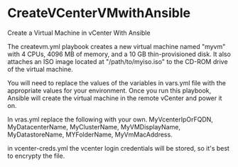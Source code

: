 # CreateVCenterVMwithAnsible

Create a Virtual Machine in vCenter With Ansible

The createvm.yml playbook creates a new virtual machine named "myvm" with 4 CPUs, 4096 MB of memory, and a 10 GB thin-provisioned disk. It also attaches an ISO image located at "/path/to/myiso.iso" to the CD-ROM drive of the virtual machine.

You will need to replace the values of the variables in vars.yml file with the appropriate values for your environment. Once you run this playbook, Ansible will create the virtual machine in the remote vCenter and power it on.

In vras.yml replace the following with your own.
MyVcenterIpOrFQDN, MyDatacenterName, MyClusterName, MyVMDisplayName, MyDatastoreName, MYFolderName, MyVmMacAddress.

in vcenter-creds.yml the vcenter login credentials will be stored, so it's best to encrypty the file.
